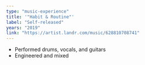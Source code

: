 ```yaml
---
type: "music-experience"
title: '"Habit & Routine"'
label: "Self-released"
years: "2019"
link: "https://artist.landr.com/music/628810708741"
---
```


- Performed drums, vocals, and guitars
- Engineered and mixed
